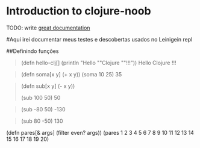 # Introduction to clojure-noob

TODO: write [great documentation](http://jacobian.org/writing/what-to-write/)

#Aqui irei documentar meus testes e descobertas usados no Leinigein repl


##Definindo funções


>(defn hello-clj[]
>  (println "Hello ""Clojure ""!!!"))
>Hello Clojure !!!


>(defn soma[x y]
>  (+ x y))
>(soma 10 25)
>35


>(defn sub[x y]
>  (- x y))
>
>(sub 100 50)
>50


>  (sub -80 50)
>-130


>  (sub 80 -50)
>130


(defn pares[& args]
  (filter even? args))
(pares 1 2 3 4 5 6 7 8 9 10 11 12 13 14 15 16 17 18 19 20)

